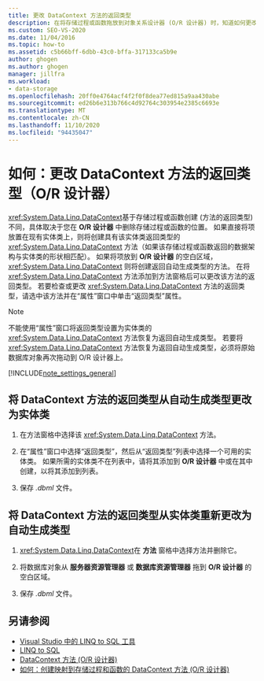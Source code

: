```yaml
---
title: 更改 DataContext 方法的返回类型
description: 在将存储过程或函数拖放到对象关系设计器 (O/R 设计器) 时，知道如何更改 DataContext 方法的返回类型。
ms.custom: SEO-VS-2020
ms.date: 11/04/2016
ms.topic: how-to
ms.assetid: c5b66bff-6dbb-43c0-bffa-317133ca5b9e
author: ghogen
ms.author: ghogen
manager: jillfra
ms.workload:
- data-storage
ms.openlocfilehash: 20ff0e4764acf4f2f0f8dea77ed815a9aa430abe
ms.sourcegitcommit: ed26b6e313b766c4d92764c303954e2385c6693e
ms.translationtype: MT
ms.contentlocale: zh-CN
ms.lasthandoff: 11/10/2020
ms.locfileid: "94435047"
---
```

# <a name="how-to-change-the-return-type-of-a-datacontext-method-or-designer"></a>如何：更改 DataContext 方法的返回类型（O/R 设计器）
<xref:System.Data.Linq.DataContext>基于存储过程或函数创建 (方法的返回类型) 不同，具体取决于您在 **O/R 设计器** 中删除存储过程或函数的位置。 如果直接将项放置在现有实体类上，则将创建具有该实体类返回类型的 <xref:System.Data.Linq.DataContext> 方法（如果该存储过程或函数返回的数据架构与实体类的形状相匹配）。 如果将项放到 **O/R 设计器** 的空白区域， <xref:System.Data.Linq.DataContext> 则将创建返回自动生成类型的方法。 在将 <xref:System.Data.Linq.DataContext> 方法添加到方法窗格后可以更改该方法的返回类型。 若要检查或更改 <xref:System.Data.Linq.DataContext> 方法的返回类型，请选中该方法并在“属性”窗口中单击“返回类型”属性。

> [!NOTE]
> 不能使用“属性”窗口将返回类型设置为实体类的 <xref:System.Data.Linq.DataContext> 方法恢复为返回自动生成类型。 若要将 <xref:System.Data.Linq.DataContext> 方法恢复为返回自动生成类型，必须将原始数据库对象再次拖动到 O/R 设计器上。

[!INCLUDE[note_settings_general](../data-tools/includes/note_settings_general_md.md)]

## <a name="to-change-the-return-type-of-a-datacontext-method-from-the-auto-generated-type-to-an-entity-class"></a>将 DataContext 方法的返回类型从自动生成类型更改为实体类

1. 在方法窗格中选择该 <xref:System.Data.Linq.DataContext> 方法。

2. 在“属性”窗口中选择“返回类型”，然后从“返回类型”列表中选择一个可用的实体类。 如果所需的实体类不在列表中，请将其添加到 **O/R 设计器** 中或在其中创建，以将其添加到列表。

3. 保存 *.dbml* 文件。

## <a name="to-change-the-return-type-of-a-datacontext-method-from-an-entity-class-back-to-the-auto-generated-type"></a>将 DataContext 方法的返回类型从实体类重新更改为自动生成类型

1. <xref:System.Data.Linq.DataContext>在 **方法** 窗格中选择方法并删除它。

2. 将数据库对象从 **服务器资源管理器** 或 **数据库资源管理器** 拖到 **O/R 设计器** 的空白区域。

3. 保存 *.dbml* 文件。

## <a name="see-also"></a>另请参阅

- [Visual Studio 中的 LINQ to SQL 工具](../data-tools/linq-to-sql-tools-in-visual-studio2.md)
- [LINQ to SQL](/dotnet/framework/data/adonet/sql/linq/index)
- [DataContext 方法 (O/R 设计器) ](../data-tools/datacontext-methods-o-r-designer.md)
- [如何：创建映射到存储过程和函数的 DataContext 方法 (O/R 设计器) ](../data-tools/how-to-create-datacontext-methods-mapped-to-stored-procedures-and-functions-o-r-designer.md)
